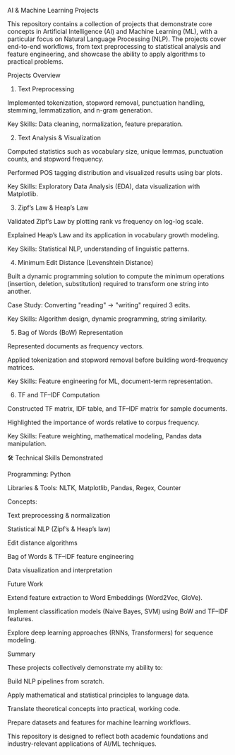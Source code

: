 AI & Machine Learning Projects

This repository contains a collection of projects that demonstrate core concepts in Artificial Intelligence (AI) and Machine Learning (ML), with a particular focus on Natural Language Processing (NLP). The projects cover end-to-end workflows, from text preprocessing to statistical analysis and feature engineering, and showcase the ability to apply algorithms to practical problems.

 Projects Overview
1. Text Preprocessing

Implemented tokenization, stopword removal, punctuation handling, stemming, lemmatization, and n-gram generation.

Key Skills: Data cleaning, normalization, feature preparation.

2. Text Analysis & Visualization

Computed statistics such as vocabulary size, unique lemmas, punctuation counts, and stopword frequency.

Performed POS tagging distribution and visualized results using bar plots.

Key Skills: Exploratory Data Analysis (EDA), data visualization with Matplotlib.

3. Zipf’s Law & Heap’s Law

Validated Zipf’s Law by plotting rank vs frequency on log-log scale.

Explained Heap’s Law and its application in vocabulary growth modeling.

Key Skills: Statistical NLP, understanding of linguistic patterns.

4. Minimum Edit Distance (Levenshtein Distance)

Built a dynamic programming solution to compute the minimum operations (insertion, deletion, substitution) required to transform one string into another.

Case Study: Converting "reading" → "writing" required 3 edits.

Key Skills: Algorithm design, dynamic programming, string similarity.

5. Bag of Words (BoW) Representation

Represented documents as frequency vectors.

Applied tokenization and stopword removal before building word-frequency matrices.

Key Skills: Feature engineering for ML, document-term representation.

6. TF and TF–IDF Computation

Constructed TF matrix, IDF table, and TF–IDF matrix for sample documents.

Highlighted the importance of words relative to corpus frequency.

Key Skills: Feature weighting, mathematical modeling, Pandas data manipulation.

🛠️ Technical Skills Demonstrated

Programming: Python

Libraries & Tools: NLTK, Matplotlib, Pandas, Regex, Counter

Concepts:

Text preprocessing & normalization

Statistical NLP (Zipf’s & Heap’s law)

Edit distance algorithms

Bag of Words & TF–IDF feature engineering

Data visualization and interpretation

Future Work

Extend feature extraction to Word Embeddings (Word2Vec, GloVe).

Implement classification models (Naive Bayes, SVM) using BoW and TF–IDF features.

Explore deep learning approaches (RNNs, Transformers) for sequence modeling.

Summary

These projects collectively demonstrate my ability to:

Build NLP pipelines from scratch.

Apply mathematical and statistical principles to language data.

Translate theoretical concepts into practical, working code.

Prepare datasets and features for machine learning workflows.

 This repository is designed to reflect both academic foundations and industry-relevant applications of AI/ML techniques.
